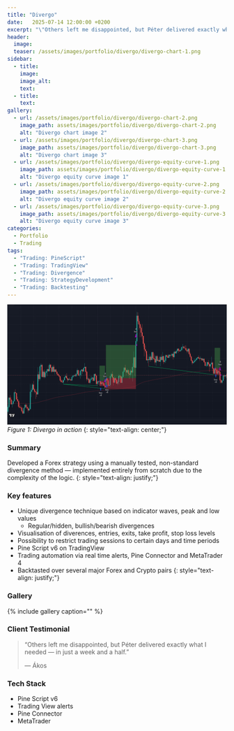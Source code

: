 ```yaml
---
title: "Divergo"
date:   2025-07-14 12:00:00 +0200
excerpt: "\"Others left me disappointed, but Péter delivered exactly what I needed — in just a week and a half.\" - Ákos"
header:
  image:
  teaser: /assets/images/portfolio/divergo/divergo-chart-1.png
sidebar:
  - title: 
    image: 
    image_alt: 
    text: 
  - title: 
    text: 
gallery:
  - url: /assets/images/portfolio/divergo/divergo-chart-2.png
    image_path: assets/images/portfolio/divergo/divergo-chart-2.png
    alt: "Divergo chart image 2"
  - url: /assets/images/portfolio/divergo/divergo-chart-3.png
    image_path: assets/images/portfolio/divergo/divergo-chart-3.png
    alt: "Divergo chart image 3"
  - url: /assets/images/portfolio/divergo/divergo-equity-curve-1.png
    image_path: assets/images/portfolio/divergo/divergo-equity-curve-1.png
    alt: "Divergo equity curve image 1"
  - url: /assets/images/portfolio/divergo/divergo-equity-curve-2.png
    image_path: assets/images/portfolio/divergo/divergo-equity-curve-2.png
    alt: "Divergo equity curve image 2"
  - url: /assets/images/portfolio/divergo/divergo-equity-curve-3.png
    image_path: assets/images/portfolio/divergo/divergo-equity-curve-3.png
    alt: "Divergo equity curve image 3"
categories:
  - Portfolio
  - Trading
tags:
  - "Trading: PineScript"
  - "Trading: TradingView"
  - "Trading: Divergence"
  - "Trading: StrategyDevelopment"
  - "Trading: Backtesting"
---
```


![Divergo chart image 1](/assets/images/portfolio/divergo/divergo-chart-1.png)
*Figure 1: Divergo in action*
{: style="text-align: center;"}

### Summary
Developed a Forex strategy using a manually tested, non-standard divergence method — implemented entirely from scratch due to the complexity of the logic.
{: style="text-align: justify;"}

### Key features
- Unique divergence technique based on indicator waves, peak and low values
  - Regular/hidden, bullish/bearish divergences
- Visualisation of diverences, entries, exits, take profit, stop loss levels
- Possibility to restrict trading sessions to certain days and time periods
- Pine Script v6 on TradingView
- Trading automation via real time alerts, Pine Connector and MetaTrader 4
- Backtasted over several major Forex and Crypto pairs
{: style="text-align: justify;"}

### Gallery
{% include gallery caption="" %}

### Client Testimonial
> “Others left me disappointed, but Péter delivered exactly what I needed — in just a week and a half.”
>
> — Ákos

### Tech Stack
- Pine Script v6
- Trading View alerts
- Pine Connector
- MetaTrader